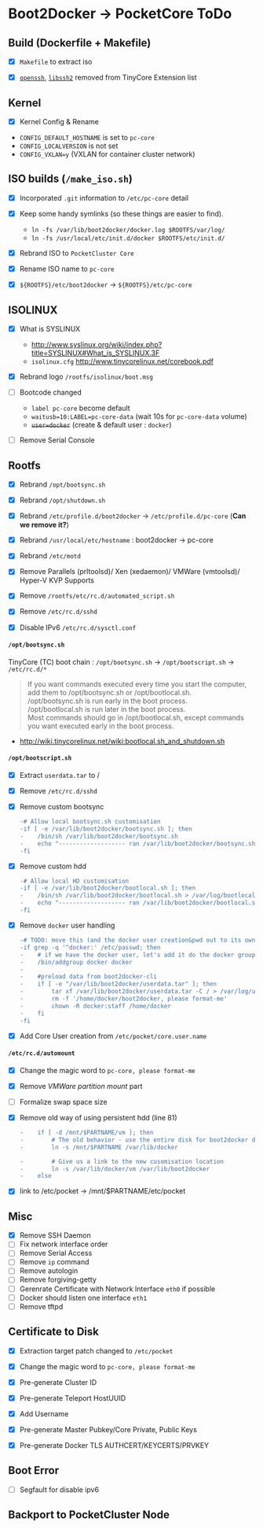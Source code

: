 # Boot2Docker -> PocketCore ToDo


## Build (Dockerfile + Makefile)

- [x] `Makefile` to extract iso
- [x] [`openssh`](doc/openssh.tcz.info), [`libssh2`](doc/libssh2.tcz.info) removed from TinyCore Extension list


## Kernel

- [x] Kernel Config & Rename
 * `CONFIG_DEFAULT_HOSTNAME` is set to `pc-core`
 * `CONFIG_LOCALVERSION` is not set
 * `CONFIG_VXLAN=y` (VXLAN for container cluster network)


## ISO builds (`/make_iso.sh`)

- [x] Incorporated `.git` information to `/etc/pc-core` detail
- [x] Keep some handy symlinks (so these things are easier to find).
  * `ln -fs /var/lib/boot2docker/docker.log $ROOTFS/var/log/`
  * `ln -fs /usr/local/etc/init.d/docker $ROOTFS/etc/init.d/`
- [x] Rebrand ISO to `PocketCluster Core`
- [x] Rename ISO name to `pc-core`
- [x] `${ROOTFS}/etc/boot2docker` -> `${ROOTFS}/etc/pc-core`


## ISOLINUX

- [x] What is SYSLINUX
  * <http://www.syslinux.org/wiki/index.php?title=SYSLINUX#What_is_SYSLINUX.3F>
  * `isolinux.cfg` <http://www.tinycorelinux.net/corebook.pdf>
- [x] Rebrand logo `/rootfs/isolinux/boot.msg`
- [ ] Bootcode changed
  * `label pc-core` become default
  * `waitusb=10:LABEL=pc-core-data` (wait 10s for `pc-core-data` volume)
  * ~~`user=docker`~~ (create & default user : `docker`)
- [ ] Remove Serial Console


## Rootfs

- [x] Rebrand `/opt/bootsync.sh`
- [x] Rebrand `/opt/shutdown.sh`
- [x] Rebrand `/etc/profile.d/boot2docker` -> `/etc/profile.d/pc-core` (**Can we remove it?**)
- [x] Rebrand `/usr/local/etc/hostname` : boot2docker -> pc-core
- [x] Rebrand `/etc/motd`
- [x] Remove Parallels (prltoolsd)/ Xen (xedaemon)/ VMWare (vmtoolsd)/ Hyper-V KVP Supports
- [x] Remove `/rootfs/etc/rc.d/automated_script.sh`
- [x] Remove `/etc/rc.d/sshd`
- [x] Disable IPv6 `/etc/rc.d/sysctl.conf`


#### `/opt/bootsync.sh`

TinyCore (TC) boot chain : `/opt/bootsync.sh` -> `/opt/bootscript.sh` -> `/etc/rc.d/*`

> If you want commands executed every time you start the computer, add them to /opt/bootsync.sh or /opt/bootlocal.sh.  
> /opt/bootsync.sh is run early in the boot process.  
> /opt/bootlocal.sh is run later in the boot process.  
> Most commands should go in /opt/bootlocal.sh, except commands you want executed early in the boot process.  
- <http://wiki.tinycorelinux.net/wiki:bootlocal.sh_and_shutdown.sh>  


#### `/opt/bootscript.sh`

- [x] Extract `userdata.tar` to /
- [x] Remove `/etc/rc.d/sshd`
- [x] Remove custom bootsync

  ```diff
  -# Allow local bootsync.sh customisation
  -if [ -e /var/lib/boot2docker/bootsync.sh ]; then
  -    /bin/sh /var/lib/boot2docker/bootsync.sh
  -    echo "------------------- ran /var/lib/boot2docker/bootsync.sh"
  -fi
  ```
- [x] Remove custom hdd

  ```diff
  -# Allow local HD customisation
  -if [ -e /var/lib/boot2docker/bootlocal.sh ]; then
  -    /bin/sh /var/lib/boot2docker/bootlocal.sh > /var/log/bootlocal.log 2>&1 &
  -    echo "------------------- ran /var/lib/boot2docker/bootlocal.sh"
  -fi
  ```
- [x] Remove `docker` user handling

  ```diff
  -# TODO: move this (and the docker user creation&pwd out to its own over-rideable?))
  -if grep -q '^docker:' /etc/passwd; then
  -    # if we have the docker user, let's add it do the docker group
  -    /bin/addgroup docker docker
  -
  -    #preload data from boot2docker-cli
  -    if [ -e "/var/lib/boot2docker/userdata.tar" ]; then
  -        tar xf /var/lib/boot2docker/userdata.tar -C / > /var/log/userdata.log 2>&1
  -        rm -f '/home/docker/boot2docker, please format-me'
  -        chown -R docker:staff /home/docker
  -    fi
  -fi
  ```
- [x] Add Core User creation from `/etc/pocket/core.user.name`


#### `/etc/rc.d/automount`

- [x] Change the magic word to `pc-core, please format-me`
- [x] Remove _VMWare partition mount_ part
- [ ] Formalize swap space size
- [x] Remove old way of using persistent hdd (line 81)

  ```diff
  -    if [ -d /mnt/$PARTNAME/vm ]; then
  -        # The old behavior - use the entire disk for boot2docker data
  -        ln -s /mnt/$PARTNAME /var/lib/docker

  -        # Give us a link to the new cusomisation location
  -        ln -s /var/lib/docker/vm /var/lib/boot2docker
  -    else
  ```
- [x] link to /etc/pocket -> /mnt/$PARTNAME/etc/pocket


## Misc

- [x] Remove SSH Daemon
- [ ] Fix network interface order
- [ ] Remove Serial Access
- [ ] Remove `ip` command
- [ ] Remove autologin
- [ ] Remove forgiving-getty
- [ ] Gerenrate Certificate with Network Interface `eth0` if possible
- [ ] Docker should listen one interface `eth1`
- [ ] Remove tftpd

## Certificate to Disk

- [x] Extraction target patch changed to `/etc/pocket`
- [x] Change the magic word to `pc-core, please format-me`
- [x] Pre-generate Cluster ID
- [x] Pre-generate Teleport HostUUID
- [x] Add Username
- [x] Pre-generate Master Pubkey/Core Private, Public Keys
- [x] Pre-generate Docker TLS AUTHCERT/KEYCERTS/PRVKEY


## Boot Error

- [ ] Segfault for disable ipv6


## Backport to PocketCluster Node
